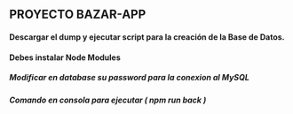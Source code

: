 ## PROYECTO BAZAR-APP

#### Descargar el dump y ejecutar script para la creación de la Base de Datos.

#### Debes instalar Node Modules

##### Modificar en database su password para la conexion al MySQL

##### Comando en consola para ejecutar ( npm run back )
